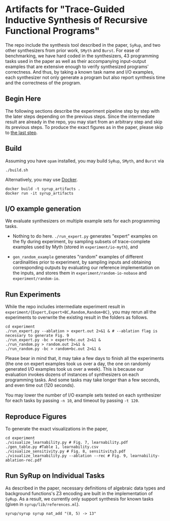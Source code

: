 # Artifacts for "Trace-Guided Inductive Synthesis of Recursive Functional Programs"

The repo include the synthesis tool described in the paper, `SyRup`,
and two other synthesizers from prior work, `SMyth` and `Burst`.  For
ease of benchmarking, we have hard coded in the synthesizers, 43
programming tasks used in the paper as well as their accompanying
input-output examples that are extensive enough to verify synthesized
programs' correctness. And thus, by taking a known task name and I/O
examples, each synthesizer not only generate a program but also report
synthesis time and the correctness of the program.

## Begin Here

The following sections describe the experiment pipeline step by step
with the later steps depending on the previous steps. Since the
intermediate result are already in the repo, you may start from an
arbitrary step and skip its previous steps. To produce the exact
figures as in the paper, please skip to [the last
step](#reproduce-figures).

## Build

Assuming you have `opam` installed, you may build `SyRup`, `SMyth`, and `Burst` via

```
./build.sh
```

Alternatively, you may use [Docker](https://www.docker.com/get-started/).

```
docker build -t syrup_artifacts .
docker run -it syrup_artifacts
```

## I/O example generation

We evaluate synthesizers on multiple example sets for each programming
tasks.

- Nothing to do here. `./run_expert.py` generates "expert" examples on
the fly during experiment, by sampling subsets of trace-complete
examples used by Myth (stored in `experiment/io-myth`), and

- `gen_random_example` generates "random" examples of different cardinalities
prior to experiment, by sampling inputs and obtaining corresponding
outputs by evaluating our reference implementation on the inputs, and
stores them in `experiment/random-io-nobase` and
`experiment/random-io`.

## Run Experiments

While the repo includes intermediate experiment result in
`experiment/{Expert,Expert+BC,Random,Random+BC}`, you may rerun all
the experiments to overwrite the existing result in the folders as
follows.

```shell
cd experiment
./run_expert.py --ablation > expert.out 2>&1 & # --ablation flag is necessary to generate Fig. 9
./run_expert.py -bc > expert+bc.out 2>&1 &
./run_random.py > random.out 2>&1 &
./run_random.py -bc > random+bc.out 2>&1 &
```

Please bear in mind that, it may take a few days to finish all the
experiments (the one on expert examples took us over a day, the one on
randomly generated I/O examples took us over a week).  This is because
our evaluation invokes dozens of instances of synthesizers on each
programming tasks. And some tasks may take longer than a few seconds,
and even time out (120 seconds).

You may lower the number of I/O example sets tested on each
synthesizer for each tasks by passing `-n 10`, and timeout by passing
`-t 120`.

## Reproduce Figures

To generate the exact visualizations in the paper,

```shell
cd experiment
./visualize_learnability.py # Fig. 7, learnability.pdf
./gen_table.py #Table 1, learnability.csv
./visualize_sensitivity.py # Fig. 8, sensitivity3.pdf
./visualize_learnability.py --ablation --rec # Fig. 9, learnability-ablation-rec.pdf
```

## Run SyRup on Individual Tasks

As described in the paper, necessary definitions of algebraic data
types and background functions's Z3 encoding are built in the
implementation of `SyRup`.  As a result, we currently only support
synthesis for known tasks (given in `syrup/lib/references.ml`).

```
syrup/syrup syrup nat_add "(8, 5) -> 13"
```
